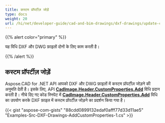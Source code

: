 ```yaml
---
title: कस्टम प्रॉपर्टीज़ जोड़ें
type: docs
weight: 20
url: /hi/net/developer-guide/cad-and-bim-drawings/dxf-drawings/update-custom-properties/
---
```


{{% alert color="primary" %}}

यह विधि DXF और DWG फ़ाइलों दोनों के लिए काम करती है।

{{% /alert %}}

## कस्टम प्रॉपर्टीज़ जोड़ें

Aspose.CAD for .NET API आपको DXF और DWG फ़ाइलों में कस्टम प्रॉपर्टीज़ जोड़ने की अनुमति देती है। इसके लिए, API [**CadImage.Header.CustomProperties.Add**](https://reference.aspose.com/cad/net/aspose.cad.fileformats.cad.cadobjects/cadheader/properties/customproperties) विधि प्रदान करती है।
नीचे दिए गए कोड स्निपेट में [**CadImage.Header.CustomProperties.Add**](https://reference.aspose.com/cad/net/aspose.cad.fileformats.cad.cadobjects/cadheader/properties/customproperties) विधि का उपयोग करके DXF फ़ाइल में कस्टम प्रॉपर्टीज़ जोड़ने का प्रदर्शन किया गया है।

{{< gist "aspose-com-gists" "88cdd0899132edaf0afff77d33d11ae5" "Examples-Src-DXF-Drawings-AddCustomProperties-1.cs" >}}
